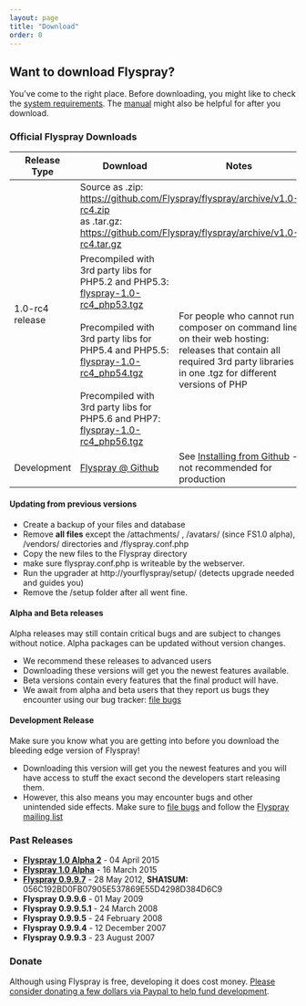 ```yaml
---
layout: page
title: "Download"
order: 0
---
```


## Want to download Flyspray? 

You've come to the right place. Before downloading, you might like to check the [system requirements]({{baseurl}}/docs/requirements). The [manual]({{baseurl}}/manual) might also be helpful for after you download.

### Official Flyspray Downloads

<table class="table">
<thead>
	<tr>
		<th>Release Type</th>
		<th>Download</th>
		<th>Notes</th>
	</tr>
</thead>
<tbody>
	<tr>
		<td rowspan="2">1.0-rc4 release</td>
		<td colspan="2">Source as .zip:<br/>
		<a href="https://github.com/Flyspray/flyspray/archive/v1.0-rc4.zip">https://github.com/Flyspray/flyspray/archive/v1.0-rc4.zip</a><br/>as .tar.gz:<br/>
		<a href="https://github.com/Flyspray/flyspray/archive/v1.0-rc4.tar.gz">https://github.com/Flyspray/flyspray/archive/v1.0-rc4.tar.gz</a>
		</td>
	</tr>
	<tr>
		<td>Precompiled with 3rd party libs for PHP5.2 and PHP5.3: 
		<a href="http://flyspray.org/packed/flyspray-1.0-rc4_php53.tgz">flyspray-1.0-rc4_php53.tgz</a>
		<br/><br/>Precompiled with 3rd party libs for PHP5.4 and PHP5.5: 
		<a href="http://flyspray.org/packed/flyspray-1.0-rc4_php54.tgz">flyspray-1.0-rc4_php54.tgz</a>
		<br/><br/>Precompiled with 3rd party libs for PHP5.6 and PHP7:
		<a href="http://flyspray.org/packed/flyspray-1.0-rc4_php56.tgz">flyspray-1.0-rc4_php56.tgz</a>
		</td>
		<td>For people who cannot run composer on command line on their web hosting: releases that contain all required 3rd party libraries in one .tgz for different versions of PHP</td>
	</tr>
	<tr>
		<td>Development</td>
		<td><a href="https://github.com/flyspray/flyspray">Flyspray @ Github</a></td>
		<td> See <a href="/manual/devel_version">Installing from Github</a> - not recommended for production</td>
	</tr>
</tbody>
</table>

#### Updating from previous versions 

  * Create a backup of your files and database
  * Remove **all files** except the /attachments/ , /avatars/ (since FS1.0 alpha), /vendors/ directories and /flyspray.conf.php
   * Copy the new files to the Flyspray directory
  * make sure flyspray.conf.php is writeable by the webserver.
  * Run the upgrader at http://yourflyspray/setup/ (detects upgrade needed and guides you)
  * Remove the /setup folder after all went fine.


#### Alpha and Beta releases

Alpha releases may still contain critical bugs and are subject to changes without notice. Alpha packages can be updated without version changes.

* We recommend these releases to advanced users
* Downloading these versions will get you the newest features available.
* Beta versions contain every features that the final product will have.
* We await from alpha and beta users that they report us bugs they encounter using our bug tracker: [file bugs](http://bugs.flyspray.org)


#### Development Release

Make sure you know what you are getting into before you download the bleeding edge version of Flyspray!

* Downloading this version will get you the newest features and you will have access to stuff the exact second the developers start releasing them.
* However, this also means you may encounter bugs and other unintended side effects. Make sure to [file bugs](http://bugs.flyspray.org) and follow the [Flyspray mailing list]({{baseurl}}/community/mailing-list)
 

### Past Releases
 *  **[Flyspray 1.0 Alpha 2](http://flyspray.org/packed/flyspray-1.0.alpha2.zip)** - 04 April 2015
 *  **[Flyspray 1.0 Alpha](http://flyspray.org/packed/flyspray-1.0.alpha.zip)** - 16 March 2015
 *  **[Flyspray 0.9.9.7](http://flyspray.org/packed/flyspray-0.9.9.7.zip)** - 28 May 2012, <strong>SHA1SUM:</strong> 056C192BD0FB07905E537869E55D4298D384D6C9
 *  **Flyspray 0.9.9.6** - 01 May 2009
 *  **Flyspray 0.9.9.5.1** - 24 March 2008
 *  **Flyspray 0.9.9.5** - 24 February 2008
 *  **Flyspray 0.9.9.4** - 12 December 2007
 *  **Flyspray 0.9.9.3** - 23 August 2007

### Donate
Although using Flyspray is free, developing it does cost money. [Please consider donating a few dollars via Paypal to help fund development](https://www.paypal.com/xclick/business=connect@thevelozgroup.com&amp;item_name=Flyspray+Donation&amp;no_shipping=1&amp;no_note=1&amp;tax=0).
